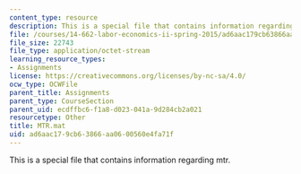 ```yaml
---
content_type: resource
description: This is a special file that contains information regarding mtr.
file: /courses/14-662-labor-economics-ii-spring-2015/ad6aac179cb63866aa0600560e4fa71f_MTR.mat
file_size: 22743
file_type: application/octet-stream
learning_resource_types:
- Assignments
license: https://creativecommons.org/licenses/by-nc-sa/4.0/
ocw_type: OCWFile
parent_title: Assignments
parent_type: CourseSection
parent_uid: ecdffbc6-f1a8-d023-041a-9d284cb2a021
resourcetype: Other
title: MTR.mat
uid: ad6aac17-9cb6-3866-aa06-00560e4fa71f
---
```

This is a special file that contains information regarding mtr.